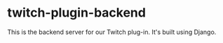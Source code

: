 # twitch-plugin-backend
This is the backend server for our Twitch plug-in. It's built using Django. 
